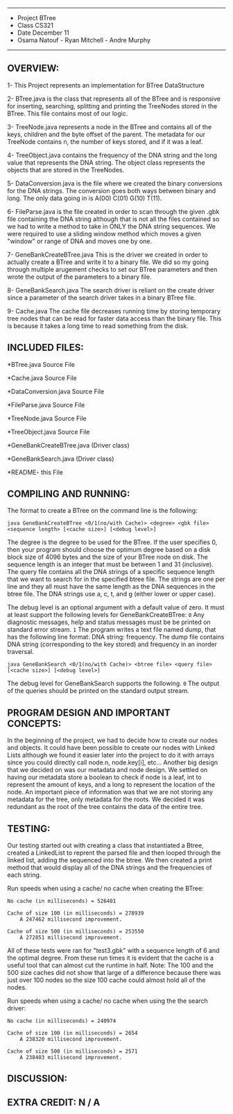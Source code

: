 ****************
* Project BTree 
* Class CS321
* Date December 11
* Osama Natouf - Ryan Mitchell - Andre Murphy 
**************** 
## OVERVIEW:
1- This Project represents an implementation for BTree DataStructure

2- BTree.java 
is the class that represents all of the BTree and is responsive for inserting, searching, splitting and printing the TreeNodes stored in the BTree. This file contains most of our logic.

3- TreeNode.java 
represents a node in the BTree and contains all of the keys, children and the byte offset of the parent. The metadata for our TreeNode contains n, the number of keys stored, and if it was a leaf.

4- TreeObject.java
contains the frequency of the DNA string and the long value that represents the DNA string. The object class represents the objects that are stored in the TreeNodes.

5- DataConversion.java
is the file where we created the binary conversions for the DNA strings. The conversion goes both ways between binary and long. The only data going in is A(00) C(01) G(10) T(11). 

6- FileParse.java
is the file created in order to scan through the given .gbk file containing the DNA string although that is not all the files contained so we had to write a method to take in ONLY the DNA string sequences. We were required to use a sliding window method which moves a given "window" or range of DNA and moves one by one.

7- GeneBankCreateBTree.java 
This is the driver we created in order to actually create a BTree and write it to a binary file. We did so my going through multiple arugement checks to set our BTree parameters and then wrote the output of the parameters to a binary file.

8- GeneBankSearch.java
The search driver is reliant on the create driver since a parameter of the search driver takes in a binary BTree file.

9- Cache.java
The cache file decreases running time by storing temporary tree nodes that can be read for faster data access than the binary file. This is because it takes a long time to read something from the disk. 

## INCLUDED FILES:
*BTree.java Source File

*Cache.java Source File

*DataConversion.java Source File

*FileParse.java Source File

*TreeNode.java Source File

*TreeObject.java Source File

*GeneBankCreateBTree.java (Driver class)

*GeneBankSearch.java (Driver class)

*README- this File

## COMPILING AND RUNNING:
The format to create a BTree on the command line is the following:
```
java GeneBankCreateBTree <0/1(no/with Cache)> <degree> <gbk file> <sequence length> [<cache size>] [<debug level>]
```
The degree is the degree to be used for the BTree. If the user specifies 0, then your
program should choose the optimum degree based on a disk block size of 4096 bytes
and the size of your BTree node on disk.
The sequence length is an integer that must be between 1 and 31 (inclusive). The
query file contains all the DNA strings of a specific sequence length that we want to
search for in the specified btree file. The strings are one per line and they all must
have the same length as the DNA sequences in the btree file. The DNA strings use a,
c, t, and g (either lower or upper case).

The debug level is an optional argument with a default value of zero. It must at least
support the following levels for GeneBankCreateBTree:
```0``` Any diagnostic messages, help and status messages must be be printed on standard
error stream.
```1``` The program writes a text file named dump, that has the following line format:
DNA string: frequency. The dump file contains DNA string (corresponding to
the key stored) and frequency in an inorder traversal.
 ```
java GeneBankSearch <0/1(no/with Cache)> <btree file> <query file> [<cache size>] [<debug level>]
```
The debug level for GeneBankSearch supports the following.
```0``` The output of the queries should be printed on the standard output stream.
    
## PROGRAM DESIGN AND IMPORTANT CONCEPTS:
In the beginning of the project, we had to decide how to create our nodes and objects. It could have been possible to create our nodes with Linked Lists although we found it easier later into the project to do it with arrays since you could directly call node.n, node.key[i], etc... Another big design that we decided on was our metadata and node design. We settled on having our metadata store a boolean to check if node is a leaf, int to represent the amount of keys, and a long to represent the location of the node. An important piece of information was that we are not storing any metadata for the tree, only metadata for the roots. We decided it was redundant as the root of the tree contains the data of the entire tree.
## TESTING:
Our testing started out with creating a class that instantiated a Btree, created a LinkedList to reprent the parsed file and then looped through the linked list, adding the sequenced into the btree. We then created a print method that would display all of the DNA strings and the frequencies of each string.

Run speeds when using a cache/ no cache when creating the BTree:

    No cache (in milliseconds) = 526401
    
    Cache of size 100 (in milliseconds) = 278939
        A 247462 millisecond improvement.
        
    Cache of size 500 (in milliseconds) = 253550
        A 272851 millisecond improvement.
        
All of these tests were ran for "test3.gbk" with a sequence length of 6 and the optimal degree. From these run times it is evident that the cache is a useful tool that can almost cut the runtime in half. Note: The 100 and the 500 size caches did not show that large of a difference because there was just over 100 nodes so the size 100 cache could almost hold all of the nodes.

Run speeds when using a cache/ no cache when using the the search driver:

    No cache (in milliseconds) = 240974
    
    Cache of size 100 (in milliseconds) = 2654
        A 238320 millisecond improvement.
        
    Cache of size 500 (in milliseconds) = 2571
        A 238403 millisecond improvement. 
        
## DISCUSSION:
## EXTRA CREDIT: N / A
 

